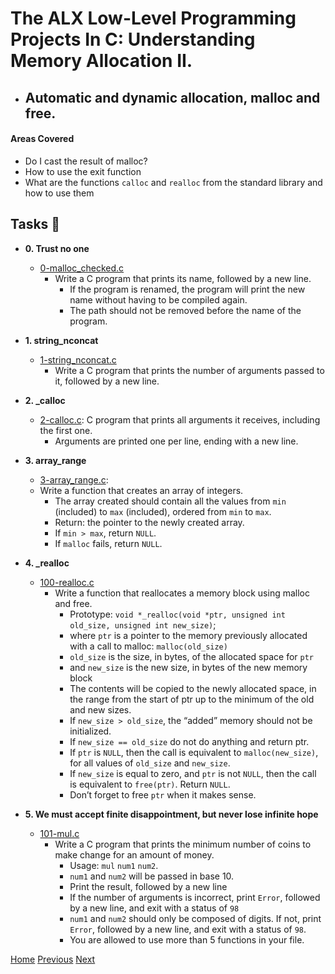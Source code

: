 # The ALX Low-Level Programming Projects In C: Understanding Memory Allocation II.
* ## Automatic and dynamic allocation, malloc and free.

#### Areas Covered
* Do I cast the result of malloc?
* How to use the exit function
* What are the functions `calloc` and `realloc` from the standard library and how to use them

## Tasks :page_with_curl:

* **0. Trust no one**
  * [0-malloc_checked.c](./0-malloc_checked.c) 
    * Write a C program that prints its name, followed by a new line.
      * If the program is renamed, the program will print the new name without having
      to be compiled again.
      * The path should not be removed before the name of the program.

* **1. string_nconcat**
  * [1-string_nconcat.c](./1-string_nconcat.c) 
    * Write a C program that prints the number of arguments passed to
  it, followed by a new line.

* **2. _calloc**
  * [2-calloc.c](./2-calloc.c): C program that prints all arguments it receives, including
  the first one.
    * Arguments are printed one per line, ending with a new line.

* **3. array_range**
  * [3-array_range.c](./3-array_range.c): 
  * Write a function that creates an array of integers.
    * The array created should contain all the values from `min` (included) to `max` (included), ordered from `min` to `max`.
    * Return: the pointer to the newly created array.
    * If `min > max`, return `NULL`.
    * If `malloc` fails, return `NULL`.

* **4. _realloc**
  * [100-realloc.c](./100-realloc.c) 
    * Write a function that reallocates a memory block using malloc and free.
      * Prototype: `void *_realloc(void *ptr, unsigned int old_size, unsigned int new_size)`;
      * where `ptr` is a pointer to the memory previously allocated with a call to malloc: `malloc(old_size)`
      * `old_size` is the size, in bytes, of the allocated space for `ptr`
      * and `new_size` is the new size, in bytes of the new memory block
      * The contents will be copied to the newly allocated space, in the range from the start of ptr up to the minimum of the old and new sizes.
      * If `new_size > old_size`, the “added” memory should not be initialized.
      * If `new_size == old_size` do not do anything and return ptr.
      * If `ptr` is `NULL`, then the call is equivalent to `malloc(new_size)`, for all values of `old_size` and `new_size`.
      * If `new_size` is equal to zero, and `ptr` is not `NULL`, then the call is equivalent to `free(ptr)`. Return `NULL`.
      * Don’t forget to free `ptr` when it makes sense.

* **5. We must accept finite disappointment, but never lose infinite hope**
  * [101-mul.c](./101-mul.c) 
    * Write a C program that prints the minimum number of coins to
    make change for an amount of money.
      * Usage: `mul` `num1` `num2`.
      * `num1` and `num2` will be passed in base 10.
      * Print the result, followed by a new line
      * If the number of arguments is incorrect, print `Error`, followed by a new line, and exit with a status of `98`
      * `num1` and `num2` should only be composed of digits. If not, print `Error`, followed by a new line, and exit with a status of `98`.
      * You are allowed to use more than 5 functions in your file.

[Home](/../../)
[Previous](../0x0B-malloc_free/)
[Next](../0x0C-more_malloc_free/)
                                   

